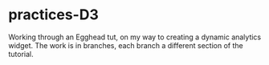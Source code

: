 # practices-D3
Working through an Egghead tut, on my way to creating a dynamic analytics widget. The work is in branches, each branch a different section of the tutorial.
